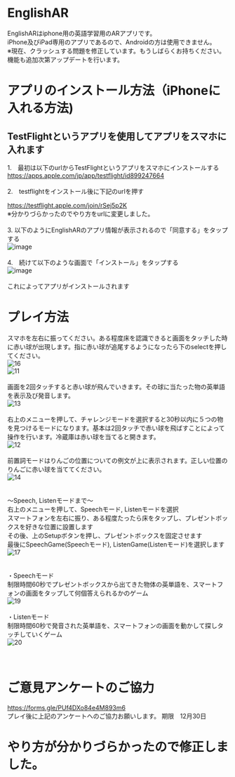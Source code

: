 # EnglishAR
EnglishARはiphone用の英語学習用のARアプリです。<br>
iPhone及びiPad専用のアプリであるので、Androidの方は使用できません。<br>
※現在、クラッシュする問題を修正しています。もうしばらくお持ちください。機能も追加次第アップデートを行います。<br>

# アプリのインストール方法（iPhoneに入れる方法)
## TestFlightというアプリを使用してアプリをスマホに入れます
1.　最初は以下のurlからTestFlightというアプリをスマホにインストールする<br>
https://apps.apple.com/jp/app/testflight/id899247664<br><br>
2.　testflightをインストール後に下記のurlを押す<br>

https://testflight.apple.com/join/rSej5p2K
<br>
※分かりづらかったのでやり方をurlに変更しました。
<br><br>
3. 以下のようにEnglishARのアプリ情報が表示されるので「同意する」をタップする<br>
![image](https://user-images.githubusercontent.com/69417078/140259174-18b4764b-b4bb-4979-88a8-d4d2bcf980d7.png)
<br><br>
4.　続けて以下のような画面で「インストール」をタップする<br>
![image](https://user-images.githubusercontent.com/69417078/140259219-a83c183b-c635-411e-9dcb-65ea1b31ab50.png)
<br><br>
これによってアプリがインストールされます
# プレイ方法
スマホを左右に振ってください。ある程度床を認識できると画面をタッチした時に赤い球が出現します。指に赤い球が追尾するようになったら下のselectを押してください。<br>
![16](https://user-images.githubusercontent.com/69417078/140612497-d416dd0c-5033-4a24-b140-ae34936b8512.gif)<br>
![11](https://user-images.githubusercontent.com/69417078/140611659-30fc539f-46ee-4e7e-aa61-b7ec48e3c3f4.gif)<br><br>
画面を2回タッチすると赤い球が飛んでいきます。その球に当たった物の英単語を表示及び発音します。<br>
![13](https://user-images.githubusercontent.com/69417078/140611676-18bae3e8-4aa9-4409-8f5c-45d44ed1964f.gif)
<br><br>
右上のメニューを押して、チャレンジモードを選択すると30秒以内に５つの物を見つけるモードになります。基本は2回タッチで赤い球を飛ばすことによって操作を行います。冷蔵庫は赤い球を当てると開きます。<br>
![12](https://user-images.githubusercontent.com/69417078/140611685-bdaa1088-fa47-4787-8c74-cdffe81fe50c.gif)
<br><br>
前置詞モードはりんごの位置についての例文が上に表示されます。正しい位置のりんごに赤い球を当ててください。<br>
![14](https://user-images.githubusercontent.com/69417078/140611694-841795db-c8a3-4f25-a579-d1830eea7d9b.gif)
<br><br>
<br>
〜Speech, Listenモードまで〜<br>
右上のメニューを押して、Speechモード, Listenモードを選択<br>
スマートフォンを左右に振り、ある程度たったら床をタップし、プレゼントボックスを好きな位置に設置します<br>
その後、上のSetupボタンを押し、プレゼントボックスを固定させます<br>
最後にSpeechGame(Speechモード), ListenGame(Listenモード)を選択します<br>
![17](https://media.giphy.com/media/zfJdURnXHidRyRA6za/giphy.gif)
<br>
<br>
<br>
・Speechモード<br>
制限時間60秒でプレゼントボックスから出てきた物体の英単語を、スマートフォンの画面をタップして何個答えられるかのゲーム<br>
![19](https://media.giphy.com/media/2sQNmvx4XYkyzclsyM/giphy.gif)
<br><br>
・Listenモード<br>
制限時間60秒で発音された英単語を、スマートフォンの画面を動かして探しタッチしていくゲーム<br>
![20](https://media.giphy.com/media/nQZm2AdJEDVN3dBig4/giphy.gif)
<br>
<br>
<br>
# ご意見アンケートのご協力
https://forms.gle/PUf4DXo84e4M893m6<br>
プレイ後に上記のアンケートへのご協力お願いします。
期限　12月30日

# やり方が分かりづらかったので修正しました。
